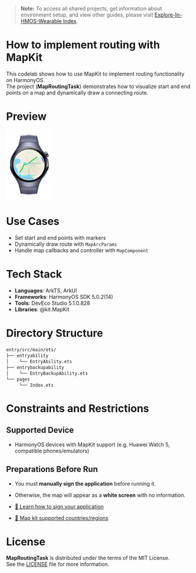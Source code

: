 > **Note:** To access all shared projects, get information about environment setup, and view other guides, please visit [Explore-In-HMOS-Wearable Index](https://github.com/Explore-In-HMOS-Wearable/hmos-index).

# How to implement routing with MapKit

This codelab shows how to use MapKit to implement routing functionality on HarmonyOS.  
The project (**MapRoutingTask**) demonstrates how to visualize start and end points on a map and dynamically draw a connecting route.

# Preview
<div>
<img src="screenshot/1.png" width="25%" />
</div>


# Use Cases
- Set start and end points with markers
- Dynamically draw route with `MapArcParams`
- Handle map callbacks and controller with `MapComponent`



# Tech Stack
- **Languages**: ArkTS, ArkUI
- **Frameworks**: HarmonyOS SDK 5.0.2(14)
- **Tools**: DevEco Studio 5.1.0.828
- **Libraries**: @kit.MapKit


# Directory Structure
```
entry/src/main/ets/
├── entryability
│    └── EntryAbility.ets
├── entrybackupability
│    └── EntryBackupAbility.ets
└── pages
     └── Index.ets
```


# Constraints and Restrictions
## Supported Device
- HarmonyOS devices with MapKit support (e.g. Huawei Watch 5, compatible phones/emulators)
## Preparations Before Run
- You must **manually sign the application** before running it.
- Otherwise, the map will appear as a **white screen** with no information.
- [🔗 Learn how to sign your application](https://developer.huawei.com/consumer/en/doc/harmonyos-guides/map-config-agc)

- [🔗 Map kit supported countries/regions](https://developer.huawei.com/consumer/en/doc/harmonyos-guides/map-supported)


# License
**MapRoutingTask** is distributed under the terms of the MIT License.  
See the [LICENSE](LICENSE) file for more information.  
